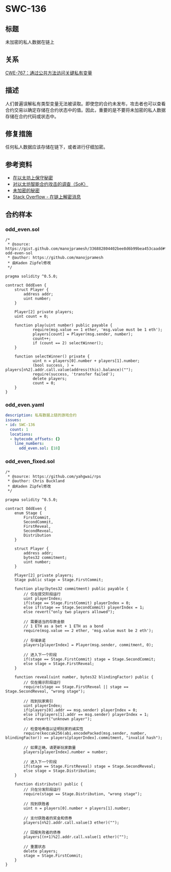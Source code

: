 # SWC-136
## 标题
未加密的私人数据在链上
## 关系
[CWE-767：通过公共方法访问关键私有变量](https://cwe.mitre.org/data/definitions/767.html)
## 描述
人们普遍误解私有类型变量无法被读取。即使您的合约未发布，攻击者也可以查看合约交易以确定存储在合约状态中的值。因此，重要的是不要将未加密的私人数据存储在合约代码或状态中。

## 修复措施
任何私人数据应该存储在链下，或者进行仔细加密。

## 参考资料
* [在以太坊上保守秘密](https://medium.com/solidified/keeping-secrets-on-ethereum-5b556c3bb1ee)
* [对以太坊智能合约攻击的调查（SoK）](https://www.semanticscholar.org/paper/A-Survey-of-Attacks-on-Ethereum-Smart-Contracts-Atzei-Bartoletti/aec843c0f38aff6c7901391a75ec10114a3d60f8)
* [未加密的秘密](https://github.com/KadenZipfel/smart-contract-attack-vectors/blob/master/vulnerabilities/unencrypted-secrets.md)
* [Stack Overflow - 在链上解密消息](https://ethereum.stackexchange.com/questions/69825/decrypt-message-on-chain)

## 合约样本

### odd_even.sol
```solidity
/*
 * @source: https://gist.github.com/manojpramesh/336882804402bee8d6b99bea453caadd#file-odd-even-sol
 * @author: https://github.com/manojpramesh
 * 由Kaden Zipfel修改
 */

pragma solidity ^0.5.0;

contract OddEven {
    struct Player {
        address addr;
        uint number;
    }

    Player[2] private players;
    uint count = 0;

    function play(uint number) public payable {
            require(msg.value == 1 ether, 'msg.value must be 1 eth');
            players[count] = Player(msg.sender, number);
            count++;
            if (count == 2) selectWinner();
    }

    function selectWinner() private {
            uint n = players[0].number + players[1].number;
            (bool success, ) = players[n%2].addr.call.value(address(this).balance)("");
            require(success, 'transfer failed');
            delete players;
            count = 0;
    }
}
```

### odd_even.yaml
```yaml
description: 私有数据上链的游戏合约
issues:
- id: SWC-136
  count: 1
  locations: 
  - bytecode_offsets: {}
    line_numbers:
      odd_even.sol: [18]
```

### odd_even_fixed.sol
```solidity
/*
 * @source: https://github.com/yahgwai/rps
 * @author: Chris Buckland
 * 由Kaden Zipfel修改
 */

pragma solidity ^0.5.0;

contract OddEven {
    enum Stage {
        FirstCommit,
        SecondCommit,
        FirstReveal,
        SecondReveal,
        Distribution
    }

    struct Player {
        address addr;
        bytes32 commitment;
        uint number;
    }

    Player[2] private players;
    Stage public stage = Stage.FirstCommit;

    function play(bytes32 commitment) public payable {
        // 仅在提交阶段运行
        uint playerIndex;
        if(stage == Stage.FirstCommit) playerIndex = 0;
        else if(stage == Stage.SecondCommit) playerIndex = 1;
        else revert("only two players allowed");

        // 需要适当的存款金额
        // 1 ETH as a bet + 1 ETH as a bond
        require(msg.value == 2 ether, 'msg.value must be 2 eth');

        // 存储承诺
        players[playerIndex] = Player(msg.sender, commitment, 0);

        // 进入下一个阶段
        if(stage == Stage.FirstCommit) stage = Stage.SecondCommit;
        else stage = Stage.FirstReveal;
    }

    function reveal(uint number, bytes32 blindingFactor) public {
        // 仅在揭示阶段运行
        require(stage == Stage.FirstReveal || stage == Stage.SecondReveal, "wrong stage");

        // 找到玩家索引
        uint playerIndex;
        if(players[0].addr == msg.sender) playerIndex = 0;
        else if(players[1].addr == msg.sender) playerIndex = 1;
        else revert("unknown player");

        // 检查哈希值以证明玩家的诚实性
        require(keccak256(abi.encodePacked(msg.sender, number, blindingFactor)) == players[playerIndex].commitment, "invalid hash");

        // 如果正确，请更新玩家数量
        players[playerIndex].number = number;

        // 进入下一个阶段
        if(stage == Stage.FirstReveal) stage = Stage.SecondReveal;
        else stage = Stage.Distribution;
    }

    function distribute() public {
        // 只在分发阶段运行
        require(stage == Stage.Distribution, "wrong stage");

        // 找到获胜者
        uint n = players[0].number + players[1].number;

        // 支付获胜者的奖金和债券
        players[n%2].addr.call.value(3 ether)("");

        // 回报失败者的债券
        players[(n+1)%2].addr.call.value(1 ether)("");

        // 重置状态
        delete players;
        stage = Stage.FirstCommit;
    }
}
```
